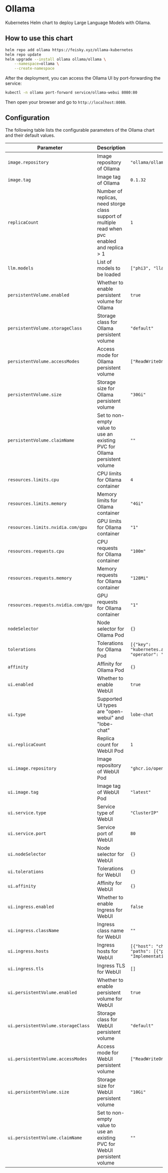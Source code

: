 # Ollama

Kubernetes Helm chart to deploy Large Language Models with Ollama.

## How to use this chart

```bash
helm repo add ollama https://feisky.xyz/ollama-kubernetes
helm repo update
helm upgrade --install ollama ollama/ollama \
    --namespace=ollama \
    --create-namespace
```

After the deployment, you can access the Ollama UI by port-forwarding the service:

```bash
kubectl -n ollama port-forward service/ollama-webui 8080:80
```

Then open your browser and go to `http://localhost:8080`.

## Configuration

The following table lists the configurable parameters of the Ollama chart and their default values.

| Parameter                | Description             | Default        |
| ------------------------ | ----------------------- | -------------- |
| `image.repository` | Image repository of Ollama | `"ollama/ollama"` |
| `image.tag` | Image tag of Ollama | `0.1.32` |
| `replicaCount` | Number of replicas, need storge class support of multiple read when pvc enabled and replica > 1 | `1` |
| `llm.models` | List of models to be loaded | `["phi3", "llama3"]` |
| `persistentVolume.enabled` | Whether to enable persistent volume for Ollama | `true` |
| `persistentVolume.storageClass` | Storage class for Ollama persistent volume | `"default"` |
| `persistentVolume.accessModes` | Access mode for Ollama persistent volume | `["ReadWriteOnce"]` |
| `persistentVolume.size` | Storage size for Ollama persistent volume | `"30Gi"` |
| `persistentVolume.claimName` | Set to non-empty value to use an existing PVC for Ollama persistent volume | `""` |
| `resources.limits.cpu` | CPU limits for Ollama container | `4` |
| `resources.limits.memory` | Memory limits for Ollama container  | `"4Gi"` |
| `resources.limits.nvidia.com/gpu` | GPU limits for Ollama container  | `"1"` |
| `resources.requests.cpu` | CPU requests for Ollama container | `"100m"` |
| `resources.requests.memory` | Memory requests for Ollama container | `"128Mi"` |
| `resources.requests.nvidia.com/gpu` | GPU requests for Ollama container | `"1"` |
| `nodeSelector` | Node selector for Ollama Pod | `{}` |
| `tolerations` | Tolerations for Ollama Pod | `[{"key": "kubernetes.azure.com/scalesetpriority", "operator": "Exists"}]` |
| `affinity` | Affinity for Ollama Pod | `{}` |
| `ui.enabled` | Whether to enable WebUI | `true` |
| `ui.type` |  Supported UI types are "open-webui" and "lobe-chat"| `lobe-chat` |
| `ui.replicaCount` | Replica count for WebUI Pod | `1` |
| `ui.image.repository` | Image repository of WebUI Pod | `"ghcr.io/open-webui/open-webui"` |
| `ui.image.tag` | Image tag of WebUI Pod | `"latest"` |
| `ui.service.type` | Service type of WebUI | `"ClusterIP"` |
| `ui.service.port` | Service port of WebUI | `80` |
| `ui.nodeSelector` | Node selector for WebUI | `{}` |
| `ui.tolerations` | Tolerations for WebUI | `{}` |
| `ui.affinity` | Affinity for WebUI | `{}` |
| `ui.ingress.enabled` | Whether to enable Ingress for WebUI | `false` |
| `ui.ingress.className` | Ingress class name for WebUI | `""` |
| `ui.ingress.hosts` | Ingress hosts for WebUI | `[{"host": "chart-example.local", "paths": [{"path": "/", "pathType": "ImplementationSpecific"}]}]` |
| `ui.ingress.tls` | Ingress TLS for WebUI | `[]` |
| `ui.persistentVolume.enabled` | Whether to enable persistent volume for WebUI | `true` |
| `ui.persistentVolume.storageClass` | Storage class for WebUI persistent volume  | `"default"` |
| `ui.persistentVolume.accessModes` | Access mode for WebUI persistent volume | `["ReadWriteOnce"]` |
| `ui.persistentVolume.size` | Storage size for WebUI persistent volume | `"10Gi"` |
| `ui.persistentVolume.claimName` | Set to non-empty value to use an existing PVC for WebUI persistent volume | `""` |
